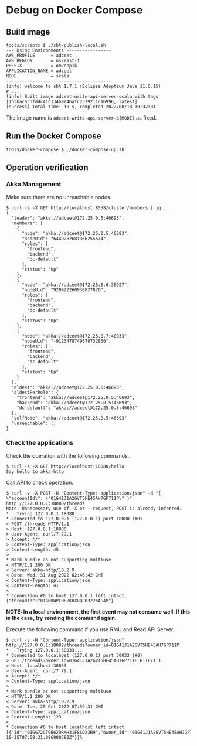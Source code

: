 # Debug on Docker Compose

## Build image

```shell
tools/scripts $ ./sbt-publish-local.sh
--- Using Environments -----------------
AWS_PROFILE      = adceet
AWS_REGION       = us-east-1
PREFIX           = om2eep1k
APPLICATION_NAME = adceet
MODE             = scala
----------------------------------------
[info] welcome to sbt 1.7.1 (Eclipse Adoptium Java 11.0.15)
# ...
[info] Built image adceet-write-api-server-scala with tags [1b3bac6c3fddc41c134b9e4bafc2579211c16996, latest]
[success] Total time: 10 s, completed 2022/08/18 10:32:04
```

The image name is `adceet-write-api-server-${MODE}` as fixed.

## Run the Docker Compose

```shell
tools/docker-compose $ ./docker-compose-up.sh
```

## Operation verification

### Akka Management

Make sure there are no unreachable nodes.

```shell
$ curl -s -X GET http://localhost:8558/cluster/members | jq .
{
  "leader": "akka://adceet@172.25.0.5:46693",
  "members": [
    {
      "node": "akka://adceet@172.25.0.5:46693",
      "nodeUid": "6449282681366255574",
      "roles": [
        "frontend",
        "backend",
        "dc-default"
      ],
      "status": "Up"
    },
    {
      "node": "akka://adceet@172.25.0.6:36927",
      "nodeUid": "929922260930827876",
      "roles": [
        "frontend",
        "backend",
        "dc-default"
      ],
      "status": "Up"
    },
    {
      "node": "akka://adceet@172.25.0.7:40933",
      "nodeUid": "-9123478749678732860",
      "roles": [
        "frontend",
        "backend",
        "dc-default"
      ],
      "status": "Up"
    }
  ],
  "oldest": "akka://adceet@172.25.0.5:46693",
  "oldestPerRole": {
    "frontend": "akka://adceet@172.25.0.5:46693",
    "backend": "akka://adceet@172.25.0.5:46693",
    "dc-default": "akka://adceet@172.25.0.5:46693"
  },
  "selfNode": "akka://adceet@172.25.0.5:46693",
  "unreachable": []
}
```

### Check the applications

Check the operation with the following commands.

```shell
$ curl -s -X GET http://localhost:18080/hello
Say hello to akka-http
```

Call API to check operation.

```shell
$ curl -v -X POST -H "Content-Type: application/json" -d "{ \"accountId\": \"01G41J1A2GVT5HE45AH7GP711P\" }" http://127.0.0.1:18080/threads
Note: Unnecessary use of -X or --request, POST is already inferred.
*   Trying 127.0.0.1:18080...
* Connected to 127.0.0.1 (127.0.0.1) port 18080 (#0)
> POST /threads HTTP/1.1
> Host: 127.0.0.1:18080
> User-Agent: curl/7.79.1
> Accept: */*
> Content-Type: application/json
> Content-Length: 45
>
* Mark bundle as not supporting multiuse
< HTTP/1.1 200 OK
< Server: akka-http/10.2.9
< Date: Wed, 31 Aug 2022 02:46:42 GMT
< Content-Type: application/json
< Content-Length: 41
<
* Connection #0 to host 127.0.0.1 left intact
{"threadId":"01GBRWPCHEZKHX8QCR3226AGAM"}
```

**NOTE: In a local environment, the first event may not consume well. If this is the case, try sending the command again.**

Execute the following command if you use RMU and Read API Server.

```shell
$ curl -v -H "Content-Type: application/json" http://127.0.0.1:18082/threads?owner_id=01G41J1A2GVT5HE45AH7GP711P
*   Trying 127.0.0.1:30033...
* Connected to localhost (127.0.0.1) port 30033 (#0)
> GET /threads?owner_id=01G41J1A2GVT5HE45AH7GP711P HTTP/1.1
> Host: localhost:30033
> User-Agent: curl/7.79.1
> Accept: */*
> Content-Type: application/json
>
* Mark bundle as not supporting multiuse
< HTTP/1.1 200 OK
< Server: akka-http/10.2.9
< Date: Tue, 25 Oct 2022 07:59:31 GMT
< Content-Type: application/json
< Content-Length: 123
<
* Connection #0 to host localhost left intact
[{"id":"01GG72CT9B62DRMH31F8SQX3H9","owner_id":"01G41J1A2GVT5HE45AH7GP711P","created_at":"2022-10-25T07:58:31.096808590Z"}]%
```


